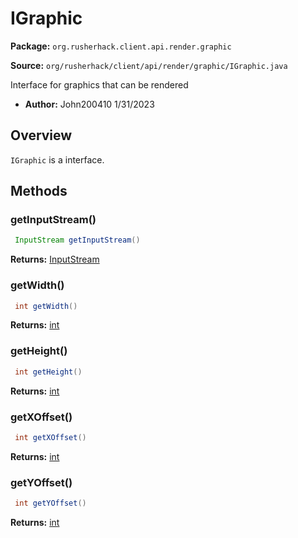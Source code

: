 # IGraphic

**Package:** `org.rusherhack.client.api.render.graphic`

**Source:** `org/rusherhack/client/api/render/graphic/IGraphic.java`

Interface for graphics that can be rendered
* **Author:** John200410 1/31/2023



## Overview

`IGraphic` is a interface.

## Methods

### getInputStream()

```java
 InputStream getInputStream()
```

**Returns:** [InputStream](https://docs.oracle.com/en/java/javase/21/docs/api/java.base/java/io/InputStream.html)

### getWidth()

```java
 int getWidth()
```

**Returns:** [int](https://docs.oracle.com/en/java/javase/21/docs/api/java.base/java/lang/Integer.html)

### getHeight()

```java
 int getHeight()
```

**Returns:** [int](https://docs.oracle.com/en/java/javase/21/docs/api/java.base/java/lang/Integer.html)

### getXOffset()

```java
 int getXOffset()
```

**Returns:** [int](https://docs.oracle.com/en/java/javase/21/docs/api/java.base/java/lang/Integer.html)

### getYOffset()

```java
 int getYOffset()
```

**Returns:** [int](https://docs.oracle.com/en/java/javase/21/docs/api/java.base/java/lang/Integer.html)

